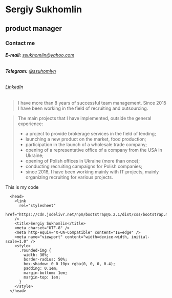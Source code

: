 # **Sergiy Sukhomlin**
## **product manager**

### Contact me
###### **E-mail:** ssukhomlin@yahoo.com
###### **Telegram:** [@ssuhomlyn](https://t.me/ssuhomlyn)
###### [LinkedIn](https://www.linkedin.com/in/ssukhomlin/)

> I have more than 8 years of successful team management. Since 2015 I have been working in the field of recruiting and outsourcing.

> The main projects that I have implemented, outside the general experience:
> - a project to provide brokerage services in the field of lending;
> - launching a new product on the market, food production;
> - participation in the launch of a wholesale trade company;
> - opening of a representative office of a company from the USA in Ukraine;
> - opening of Polish offices in Ukraine (more than once);
> - conducting recruiting campaigns for Polish companies;
> - since 2018, I have been working mainly with IT projects, mainly organizing recruiting for various projects.

This is my code 
```
  <head>
    <link
      rel="stylesheet"
      href="https://cdn.jsdelivr.net/npm/bootstrap@5.2.1/dist/css/bootstrap.min.css"
    />
    <title>Sergiy Sukhomlin</title>
    <meta charset="UTF-8" />
    <meta http-equiv="X-UA-Compatible" content="IE=edge" />
    <meta name="viewport" content="width=device-width, initial-scale=1.0" />
    <style>
      .rounded-img {
        width: 30%;
        border-radius: 50%;
        box-shadow: 0 0 10px rgba(0, 0, 0, 0.4);
        padding: 0.1em;
        margin-bottom: 1em;
        margin-top: 1em;
      }
    </style>
  </head>

```


[def]: https://t.me/ssuhomlyn